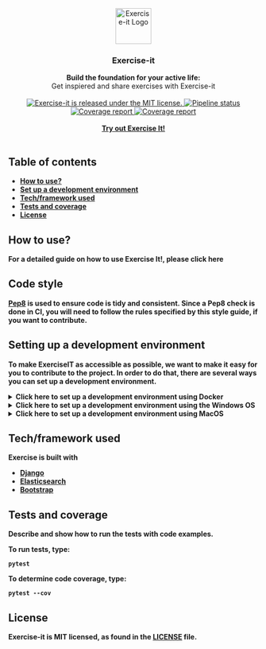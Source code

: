 <div align="center">
      <a href="http://134.209.236.146">
        <img src="http://134.209.236.146/static/feed/logo.png" alt="Exercise-it Logo" width="72" height="72">
      </a>
</div>
<div align="center">
    <h3>Exercise-it</h3>
</div>
<div align="center">
  <strong>Build the foundation for your active life:</strong><br>
  Get inspiered and share exercises with Exercise-it
</div>
<br/>
<div align="center">
  <a href="https://gitlab.stud.idi.ntnu.no/tdt4140-2020/64/-/blob/master/LICENCE">
    <img src="https://img.shields.io/badge/license-MIT-blue.svg" alt="Exercise-it is released under the MIT license." />
  </a>
  <a href="https://gitlab.stud.idi.ntnu.no/tdt4140-2020/64/commits/master">
    <img src="https://gitlab.stud.idi.ntnu.no/tdt4140-2020/64/badges/master/pipeline.svg" alt="Pipeline status"/>
  </a>
  <a href="https://gitlab.stud.idi.ntnu.no/tdt4140-2020/64/commits/master">
    <img src="https://gitlab.stud.idi.ntnu.no/tdt4140-2020/64/badges/master/coverage.svg" alt="Coverage report"/>
  </a>
  <a href="https://www.python.org/dev/peps/pep-0008/">
    <img src="https://img.shields.io/badge/code%20style-pep8-orange.svg" alt="Coverage report"/>
  </a>
</div>

<br>
 
<div align="center">
  <a href="http://134.209.236.146">
      <strong>
        Try out Exercise It!
      <strong>
  </a>
</div>
 
<br>

## Table of contents

- [How to use?](#how-to-use)
- [Set up a development environment](#setting-up-a-development-environment)
- [Tech/framework used](#techframework-used)
- [Tests and coverage](#tests-and-coverage)
- [License](#license)


## How to use?

For a detailed guide on how to use Exercise It!, please click here [](wiki/)

## Code style

[Pep8](https://www.python.org/dev/peps/pep-0008/) is used to ensure code 
is tidy and consistent. Since a Pep8 check is done in CI, you will need to 
follow the rules specified by this style guide, if you want to contribute.

## Setting up a development environment
To make ExerciseIT as accessible as possible, we want to make it easy for you to contribute to the project. In order to do that, there are several ways you can set up a development environment.

<details>
  <summary>Click here to set up a development environment using Docker</summary>

  ### What is Docker?
  Docker is an open platform for developing, shipping, and running applications. Docker enables you to separate your applications       from your infrastructure so you can deliver software quickly. ExerciseIT has features that allows it to run on Docker Toolbox.        Docker toolbox can be installed on both the Windows OS and MacOS. 

  Note that running ExerciseIT on Docker requires specific changes to the operating system of your computer. If you are new to software development and dont feel comfortable editing the settings of your operative system. You should consider the guide for setting up a development environment on Windows or MacOS.
  ### Prerequisites
  To run ExerciseIT on Docker, you need to have Docker Toolbox installed. To install Docker Toolbox, please visit the official Docker   installation Guide.
  - [**Install on Windows**](https://docs.docker.com/toolbox/toolbox_install_windows/)
  - [**Install on MacOS**](https://docs.docker.com/toolbox/toolbox_install_mac/)
  
  When you have completed the installation, and successfully run the ```docker run hello-world``` command, proceed to the next step.
  ### Step 1: Clone the repo from GitLab
  ### Step 2: Build the Docker Image
  ### Step 3: Verify your Docker Machine IP adress
  ### Step 4: Run the Docker Container
  </details>
<details>
  <summary>Click here to set up a development environment using the Windows OS</summary>
  
  ### Prerequisites
  ### Step 1: Clone the repo from GitLab
  ### Step 2: Install the requirered packages
  ### Step 3: Run the Django server locally

</details>
<details>
  <summary>Click here to set up a development environment using MacOS</summary>
  
  ## Prerequisites
  ### Step 1: Clone the repo from GitLab
  ### Step 2: Install the requirered packages
  ### Step 3: Run the Django server locally
</details>

## Tech/framework used

Exercise is built with
- [Django](https://www.djangoproject.com/)
- [Elasticsearch](https://www.elastic.co/)
- [Bootstrap](https://getbootstrap.com/)

## Tests and coverage
Describe and show how to run the tests with code examples.

To run tests, type:
```
pytest
```

To determine code coverage, type: 
```
pytest --cov
```

## License
Exercise-it is MIT licensed, as found in the
[LICENSE](https://gitlab.stud.idi.ntnu.no/tdt4140-2020/64/-/blob/master/LICENCE) file.
